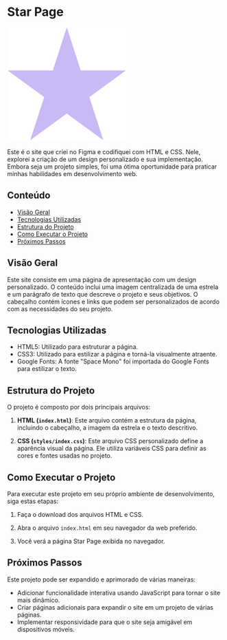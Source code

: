 # Star Page

![Star Page](/assets/Big%20Star.svg)

Este é o site que criei no Figma e codifiquei com HTML e CSS. Nele, explorei a criação de um design personalizado e sua implementação. Embora seja um projeto simples, foi uma ótima oportunidade para praticar minhas habilidades em desenvolvimento web.

## Conteúdo

- [Visão Geral](#visão-geral)
- [Tecnologias Utilizadas](#tecnologias-utilizadas)
- [Estrutura do Projeto](#estrutura-do-projeto)
- [Como Executar o Projeto](#como-executar-o-projeto)
- [Próximos Passos](#próximos-passos)

## Visão Geral

Este site consiste em uma página de apresentação com um design personalizado. O conteúdo inclui uma imagem centralizada de uma estrela e um parágrafo de texto que descreve o projeto e seus objetivos. O cabeçalho contém ícones e links que podem ser personalizados de acordo com as necessidades do seu projeto.

## Tecnologias Utilizadas

- HTML5: Utilizado para estruturar a página.
- CSS3: Utilizado para estilizar a página e torná-la visualmente atraente.
- Google Fonts: A fonte "Space Mono" foi importada do Google Fonts para estilizar o texto.

## Estrutura do Projeto

O projeto é composto por dois principais arquivos:

1. **HTML (`index.html`)**: Este arquivo contém a estrutura da página, incluindo o cabeçalho, a imagem da estrela e o texto descritivo.

2. **CSS (`styles/index.css`)**: Este arquivo CSS personalizado define a aparência visual da página. Ele utiliza variáveis CSS para definir as cores e fontes usadas no projeto.

## Como Executar o Projeto

Para executar este projeto em seu próprio ambiente de desenvolvimento, siga estas etapas:

1. Faça o download dos arquivos HTML e CSS.

2. Abra o arquivo `index.html` em seu navegador da web preferido.

3. Você verá a página Star Page exibida no navegador.

## Próximos Passos

Este projeto pode ser expandido e aprimorado de várias maneiras:

- Adicionar funcionalidade interativa usando JavaScript para tornar o site mais dinâmico.
- Criar páginas adicionais para expandir o site em um projeto de várias páginas.
- Implementar responsividade para que o site seja amigável em dispositivos móveis.
